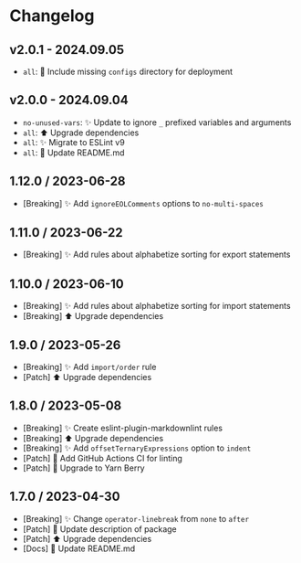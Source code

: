# Changelog

## v2.0.1 - 2024.09.05

- `all`: 🐛 Include missing `configs` directory for deployment

## v2.0.0 - 2024.09.04

- `no-unused-vars`: ✨ Update to ignore `_` prefixed variables and arguments
- `all`: ⬆️ Upgrade dependencies
- `all`: ✨ Migrate to ESLint v9
- `all`: 📝 Update README.md

## 1.12.0 / 2023-06-28

- [Breaking] ✨ Add `ignoreEOLComments` options to `no-multi-spaces`

## 1.11.0 / 2023-06-22

- [Breaking] ✨ Add rules about alphabetize sorting for export statements

## 1.10.0 / 2023-06-10

- [Breaking] ✨ Add rules about alphabetize sorting for import statements
- [Breaking] ⬆️ Upgrade dependencies

## 1.9.0 / 2023-05-26

- [Breaking] ✨ Add `import/order` rule
- [Patch] ⬆️ Upgrade dependencies

## 1.8.0 / 2023-05-08

- [Breaking] ✨ Create eslint-plugin-markdownlint rules
- [Breaking] ⬆️ Upgrade dependencies
- [Breaking] ✨ Add `offsetTernaryExpressions` option to `indent`
- [Patch] 👷 Add GitHub Actions CI for linting
- [Patch] 🔧 Upgrade to Yarn Berry

## 1.7.0 / 2023-04-30

- [Breaking] ✨ Change `operator-linebreak` from `none` to `after`
- [Patch] 🔧 Update description of package
- [Patch] ⬆️ Upgrade dependencies
- [Docs] 📝 Update README.md
